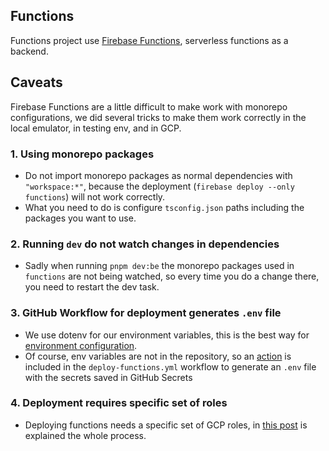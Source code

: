 ## Functions

Functions project use [Firebase Functions](https://firebase.google.com/docs/functions), serverless functions as a backend.

## Caveats

Firebase Functions are a little difficult to make work with monorepo configurations, we did several tricks to make them work correctly in the local emulator, in testing env, and in GCP.

### 1. Using monorepo packages

- Do not import monorepo packages as normal dependencies with `"workspace:*"`, because the deployment (`firebase deploy --only functions`) will not work correctly. 
- What you need to do is configure `tsconfig.json` paths including the packages you want to use.

### 2. Running `dev` do not watch changes in dependencies

- Sadly when running `pnpm dev:be` the monorepo packages used in `functions` are not being watched, so every time you do a change there, you need to restart the dev task.

### 3. GitHub Workflow for deployment generates `.env` file

- We use dotenv for our environment variables, this is the best way for [environment configuration](https://firebase.google.com/docs/functions/config-env).
- Of course, env variables are not in the repository, so an [action](https://github.com/marketplace/actions/create-env-file) is included in the `deploy-functions.yml` workflow to generate an `.env` file with the secrets saved in GitHub Secrets

### 4. Deployment requires specific set of roles

- Deploying functions needs a specific set of GCP roles, in [this post](https://davelms.medium.com/deploy-firebase-functions-using-github-actions-7dbafbd4df77) is explained the whole process. 


